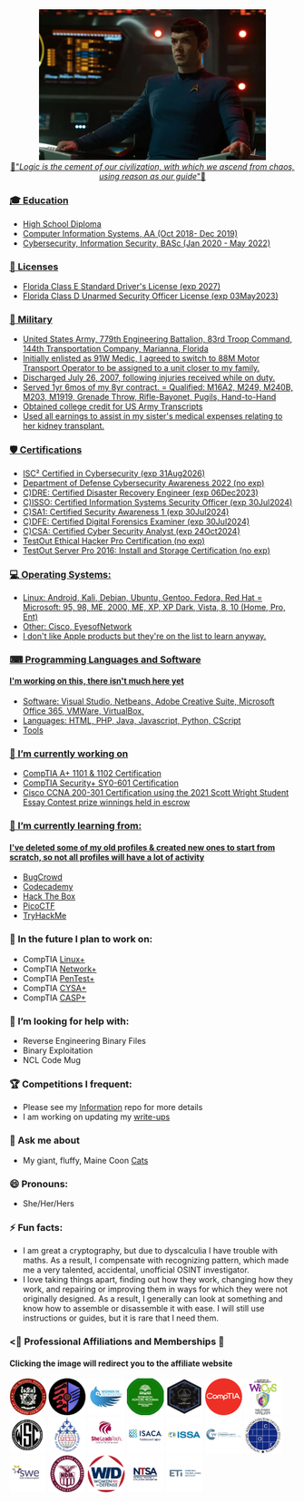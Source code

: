 <div align="center" dir="auto">
<a href="https://www.paramountplus.com/shows/star-trek-strange-new-worlds/?searchReferral=desktop-web&source=google-organic&ftag=PPM-23-10bfh8c"/a><img src="https://github.com/C4ph3RT1g3R/c4ph3rt1g3r/blob/main/Images/NuSpock.jpg" width="400 height="100"/>
</div>

<div align="center" dir="auto">🖖"<i>Logic is the cement of our civilization, with which we ascend from chaos, using reason as our guide</i>"🖖</div>

### 🎓 Education
- High School Diploma
- Computer Information Systems, AA (Oct 2018- Dec 2019)
- Cybersecurity, Information Security, BASc (Jan 2020 - May 2022)

### 💼 Licenses
- Florida Class E Standard Driver's License (exp 2027)
- Florida Class D Unarmed Security Officer License (exp 03May2023)

### 💂 Military
- United States Army, 779th Engineering Battalion, 83rd Troop Command, 144th Transportation Company, Marianna, Florida
- Initially enlisted as 91W Medic, I agreed to switch to 88M Motor Transport Operator to be assigned to a unit closer to my family.
- Discharged July 26, 2007, following injuries received while on duty.
- Served 1yr 6mos of my 8yr contract.
= Qualified: M16A2, M249, M240B, M203, M1919, Grenade Throw, Rifle-Bayonet, Pugils, Hand-to-Hand
- Obtained college credit for US Army Transcripts
- Used all earnings to assist in my sister's medical expenses relating to her kidney transplant.

### 🛡️ Certifications
- ISC² Certified in Cybersecurity (exp 31Aug2026)
- Department of Defense Cybersecurity Awareness 2022 (no exp)
- C)DRE: Certified Disaster Recovery Engineer (exp 06Dec2023)
- C)ISSO: Certified Information Systems Security Officer (exp 30Jul2024)
- C)SA1: Certified Security Awareness 1 (exp 30Jul2024)
- C)DFE: Certified Digital Forensics Examiner (exp 30Jul2024)
- C)CSA: Certified Cyber Security Analyst (exp 24Oct2024)
- TestOut Ethical Hacker Pro Certification (no exp)
- TestOut Server Pro 2016: Install and Storage Certification (no exp)

### 💻 Operating Systems:
- Linux: Android, Kali, Debian, Ubuntu, Gentoo, Fedora, Red Hat
= Microsoft: 95, 98, ME, 2000, ME, XP, XP Dark, Vista, 8, 10 (Home, Pro, Ent)
- Other: Cisco, EyesofNetwork
- I don't like Apple products but they're on the list to learn anyway.

### ⌨ Programming Languages and Software
#### I'm working on this, there isn't much here yet

- Software: Visual Studio, Netbeans, Adobe Creative Suite, Microsoft Office 365, VMWare, VirtualBox,
- Languages: HTML, PHP, Java, Javascript, Python, CScript
- Tools

### 🔭 I’m currently working on
- CompTIA A+ 1101 & 1102 Certification
- CompTIA Security+ SY0-601 Certification
- Cisco CCNA 200-301 Certification using the 2021 Scott Wright Student Essay Contest prize winnings held in escrow

### 🌱 I’m currently learning from:
#### I've deleted some of my old profiles & created new ones to start from scratch, so not all profiles will have a lot of activity
- [BugCrowd](https://bugcrowd.com/C4ph3RT1g3R)
- [Codecademy](https://www.codecademy.com/profiles/C4ph3rT1g3R)
- [Hack The Box](https://app.hackthebox.com/users/597984)
- [PicoCTF](https://play.picoctf.org/users/C4ph3RT1g3R)
- [TryHackMe](https://tryhackme.com/p/CypherTiger)

### 🔮 In the future I plan to work on:
- CompTIA [Linux+](https://www.comptia.org/certifications/linux)
- CompTIA [Network+](https://www.comptia.org/certifications/network)
- CompTIA [PenTest+](https://www.comptia.org/certifications/pentest)
- CompTIA [CYSA+](https://www.comptia.org/certifications/cybersecurity-analyst)
- CompTIA [CASP+](https://www.comptia.org/certifications/comptia-advanced-security-practitioner)

### 🤔 I’m looking for help with:
- Reverse Engineering Binary Files
- Binary Exploitation
- NCL Code Mug

### 🏆 Competitions I frequent:
- Please see my [Information](https://github.com/C4ph3RT1g3R/Cybersecurity-Information) repo for more details
- I am working on updating my [write-ups](https://github.com/C4ph3RT1g3R/Write-Ups)

### 💬 Ask me about
- My giant, fluffy, Maine Coon [Cats](https://www.instagram.com/shadow.and.kira/)

### 😄 Pronouns:
- She/Her/Hers

### ⚡ Fun facts:
- I am great a cryptography, but due to dyscalculia I have trouble with maths. As a result, I compensate with recognizing pattern, which made me a very talented, accidental, unofficial OSINT investigator.
- I love taking things apart, finding out how they work, changing how they work, and repairing or improving them in ways for which they were not originally designed. As a result, I generally can look at something and know how to assemble or disassemble it with ease. I will still use instructions or guides, but it is rare that I need them.

### <🤝 Professional Affiliations and Memberships 🤝
#### Clicking the image will redirect you to the affiliate website
<a href="https://www.nsls.org/"><img src="https://github.com/C4ph3RT1g3R/c4ph3rt1g3r/blob/main/Images/nsls.png" width="65" height="65"/></a>
<a href="https://www.wgu.edu/online-it-degrees/cyber-club.html"><img src="https://github.com/C4ph3RT1g3R/c4ph3rt1g3r/blob/main/Images/wgucyber.png" width="65" height="65"/></a>
<a href="https://www.wgu.edu/online-it-degrees/women-in-tech.html"><img src="https://github.com/C4ph3RT1g3R/c4ph3rt1g3r/blob/main/Images/wit_wgu.png" width="65" height="65"/></a>
<a href="https://www.pensacolastate.edu/academics/robinson-honors-program/"><img src="https://github.com/C4ph3RT1g3R/c4ph3rt1g3r/blob/main/Images/RHP.png" width="65" height="65"/></a>
<a href="https://nationalcyberleague.org/competition"><img src="https://github.com/C4ph3RT1g3R/c4ph3rt1g3r/blob/main/Images/NCL.png" width="65" height="65"/></a>
<a href="https://connect.comptia.org/membership"><img src="https://github.com/C4ph3RT1g3R/c4ph3rt1g3r/blob/main/Images/Comptia.png" width="65" height="65"/></a>
<a href="https://www.wicysmilitary.org/"><img src="https://github.com/C4ph3RT1g3R/c4ph3rt1g3r/blob/main/Images/WiCyS.png" width="65" height="65"/></a>
<a href="https://womenscyberjutsu.org/"><img src="https://github.com/C4ph3RT1g3R/c4ph3rt1g3r/blob/main/Images/WCJ.png" width="65" height="65"/></a>
<a href="https://pensacola.afceachapters.org/welcome-afcea-blue-angels-pensacola-chapter"><img src="https://github.com/C4ph3RT1g3R/c4ph3rt1g3r/blob/main/Images/AFCEABA.png" width="65" height="65"/></a>
<a href="https://engage.isaca.org/tallahasseechapter/sheleadstech"><img src="https://github.com/C4ph3RT1g3R/c4ph3rt1g3r/blob/main/Images/slt.png" width="65" height="65"/></a>
<a href="https://engage.isaca.org/tallahasseechapter/home"><img src="https://github.com/C4ph3RT1g3R/c4ph3rt1g3r/blob/main/Images/isaca.png" width="65" height="65"/></a>
<a href="https://www.issa.org/membership/"><img src="https://github.com/C4ph3RT1g3R/c4ph3rt1g3r/blob/main/Images/issa.png" width="65" height="65"/></a>
<a href="cyberstudents.org/about/"><img src="https://github.com/C4ph3RT1g3R/c4ph3rt1g3r/blob/main/Images/ncw.png" width="65" height="65"/></a>
<a href="https://iacr.org/"><img src="https://github.com/C4ph3RT1g3R/c4ph3rt1g3r/blob/main/Images/iacr.png" width="65" height="65"/></a>
<a href="https://swe.org/"><img src="https://github.com/C4ph3RT1g3R/c4ph3rt1g3r/blob/main/Images/swe.png" width="65" height="65"/></a>
<a href="https://www.ndia.org/"><img src="https://github.com/C4ph3RT1g3R/c4ph3rt1g3r/blob/main/Images/ndia.png" width="65" height="65"/></a>
<a href="https://www.womenindefense.net/"><img src="https://github.com/C4ph3RT1g3R/c4ph3rt1g3r/blob/main/Images/wid.png" width="65" height="65"/></a>
<a href="https://www.ntsa.org/"><img src="https://github.com/C4ph3RT1g3R/c4ph3rt1g3r/blob/main/Images/ntsa.png" width="65" height="65"/></a>
<a href="https://www.emergingtechnologiesinstitute.org/"><img src="https://github.com/C4ph3RT1g3R/c4ph3rt1g3r/blob/main/Images/eti.png" width="65" height="65"/></a>
